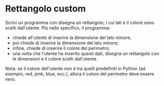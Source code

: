 # Rettangolo custom

Scrivi un programma con disegna un rettangolo, i cui lati e il colore sono scelti dall'utente. Più nello specifico, il programma:
- chiede all'utente di inserire la dimensione del lato minore;
- poi chiede di inserire la dimensione del lato minore;
- infine, chiede di inserire il colore del perimetro;
- una volta che l'utente ha inserito questi dati, disegna un rettangolo con le dimensioni e il colore scelti dall'utente.

Nota: se il colore dell'utente non è tra quelli predefiniti in Python (ad esempio, red, pink, blue, ecc.), allora il colore del perimetro deve essere nero.

